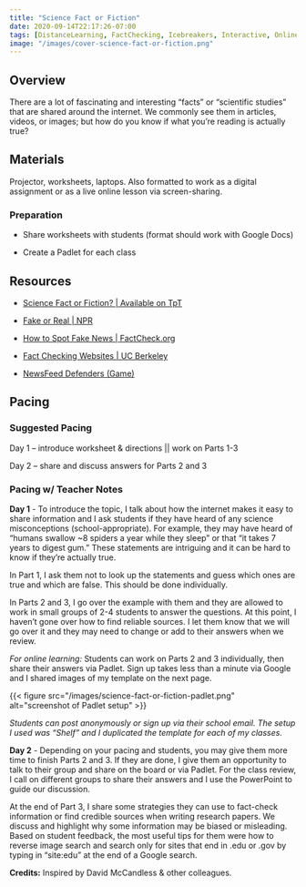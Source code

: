 ```yaml
---
title: "Science Fact or Fiction"
date: 2020-09-14T22:17:26-07:00
tags: [DistanceLearning, FactChecking, Icebreakers, Interactive, OnlineLearning, RemoteLearning, Worksheets]
image: "/images/cover-science-fact-or-fiction.png"
---
```


## Overview

There are a lot of fascinating and interesting “facts” or “scientific studies” that are shared around the internet. We commonly see them in articles, videos, or images; but how do you know if what you’re reading is actually true?

## Materials

Projector, worksheets, laptops. Also formatted to work as a digital assignment or as a live online lesson via screen-sharing.

### Preparation

- Share worksheets with students (format should work with Google Docs)

- Create a Padlet for each class

## Resources

- [Science Fact or Fiction? | Available on TpT](https://www.teacherspayteachers.com/Product/Science-Fact-or-Fiction-Fake-News-Myths-Misconceptions-Online-Learning-6029210)

- [Fake or Real | NPR](https://www.npr.org/sections/alltechconsidered/2016/12/05/503581220/fake-or-real-how-to-self-check-the-news-and-get-the-facts)

- [How to Spot Fake News | FactCheck.org](https://www.youtube.com/watch?v=AkwWcHekMdo)

- [Fact Checking Websites | UC Berkeley](https://guides.lib.berkeley.edu/c.php?g=620677&p=4333407)

- [NewsFeed Defenders (Game)](https://www.factcheck.org/newsfeed-defenders/)

## Pacing

### Suggested Pacing

Day 1 – introduce worksheet & directions || work on Parts 1-3

Day 2 – share and discuss answers for Parts 2 and 3

### Pacing w/ Teacher Notes

**Day 1** - To introduce the topic, I talk about how the internet makes it easy to share information and I ask students if they have heard of any science misconceptions (school-appropriate). For example, they may have heard of “humans swallow ~8 spiders a year while they sleep” or that “it takes 7 years to digest gum.” These statements are intriguing and it can be hard to know if they’re actually true.

In Part 1, I ask them not to look up the statements and guess which ones are true and which are false. This should be done individually.

In Parts 2 and 3, I go over the example with them and they are allowed to work in small groups of 2-4 students to answer the questions. At this point, I haven’t gone over how to find reliable sources. I let them know that we will go over it and they may need to change or add to their answers when we review.

*For online learning:* Students can work on Parts 2 and 3 individually, then share their answers via Padlet. Sign up takes less than a minute via Google and I shared images of my template on the next page.

{{< figure src="/images/science-fact-or-fiction-padlet.png" alt="screenshot of Padlet setup" >}}

*Students can post anonymously or sign up via their school email. The setup I used was “Shelf” and I duplicated the template for each of my classes.*

**Day 2** - Depending on your pacing and students, you may give them more time to finish Parts 2 and 3. If they are done, I give them an opportunity to talk to their group and share on the board or via Padlet. For the class review, I call on different groups to share their answers and I use the PowerPoint to guide our discussion.

At the end of Part 3, I share some strategies they can use to fact-check information or find credible sources when writing research papers. We discuss and highlight why some information may be biased or misleading. Based on student feedback, the most useful tips for them were how to reverse image search and search only for sites that end in .edu or .gov by typing in “site:edu” at the end of a Google search.

**Credits:** Inspired by David McCandless & other colleagues.
